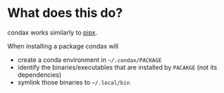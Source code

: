 # What does this do?

condax works similarly to [pipx](https://pipxproject.github.io/pipx/how-pipx-works/).  

When installing a package condax will 

* create a conda environment in `~/.condax/PACKAGE`
* identify the binaries/executables that are installed by `PACAKGE` (not its dependencies)
* symlink those binaries to `~/.local/bin`

